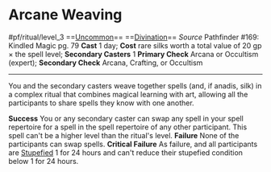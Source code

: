 # Arcane Weaving
#pf/ritual/level_3
==[Uncommon](../../../Traits/Uncommon.md)== ==[Divination](../../../Traits/Divination.md)==
*Source* Pathfinder #169: Kindled Magic pg. 79
**Cast** 1 day; **Cost** rare silks worth a total value of 20 gp × the spell level; **Secondary Casters** 1
**Primary Check** Arcana or Occultism (expert); **Secondary Check** Arcana, Crafting, or Occultism

---
You and the secondary casters weave together spells (and, if anadis, silk) in a complex ritual that combines magical learning with art, allowing all the participants to share spells they know with one another.

**Success** You or any secondary caster can swap any spell in your spell repertoire for a spell in the spell repertoire of any other participant. This spell can't be a higher level than the ritual's level.
**Failure** None of the participants can swap spells.
**Critical Failure** As failure, and all participants are [Stupefied](../../../Conditions/Stupefied.md) 1 for 24 hours and can't reduce their stupefied condition below 1 for 24 hours.